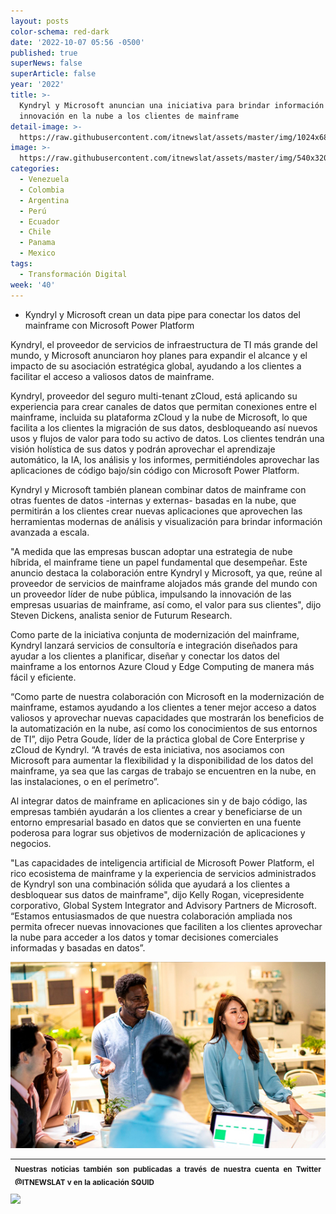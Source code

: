 ```yaml
---
layout: posts
color-schema: red-dark
date: '2022-10-07 05:56 -0500'
published: true
superNews: false
superArticle: false
year: '2022'
title: >-
  Kyndryl y Microsoft anuncian una iniciativa para brindar información e
  innovación en la nube a los clientes de mainframe
detail-image: >-
  https://raw.githubusercontent.com/itnewslat/assets/master/img/1024x680/Kyndryl-y-Microsoft-g.jpg
image: >-
  https://raw.githubusercontent.com/itnewslat/assets/master/img/540x320/Kyndryl-y-Microsoft-p.jpg
categories:
  - Venezuela
  - Colombia
  - Argentina
  - Perú
  - Ecuador
  - Chile
  - Panama
  - Mexico
tags:
  - Transformación Digital
week: '40'
---
```

- Kyndryl y Microsoft crean un data pipe para conectar los datos del mainframe con Microsoft Power Platform

 Kyndryl, el proveedor de servicios de infraestructura de TI más grande del mundo, y Microsoft anunciaron hoy planes para expandir el alcance y el impacto de su asociación estratégica global, ayudando a los clientes a facilitar el acceso a valiosos datos de mainframe.

Kyndryl, proveedor del seguro multi-tenant zCloud, está aplicando su experiencia para crear canales de datos que permitan conexiones entre el mainframe, incluida su plataforma zCloud y la nube de Microsoft, lo que facilita a los clientes la migración de sus datos, desbloqueando así nuevos usos y flujos de valor para todo su activo de datos. Los clientes tendrán una visión holística de sus datos y podrán aprovechar el aprendizaje automático, la IA, los análisis y los informes, permitiéndoles aprovechar las aplicaciones de código bajo/sin código con Microsoft Power Platform. 

Kyndryl y Microsoft también planean combinar datos de mainframe con otras fuentes de datos -internas y externas- basadas en la nube, que permitirán a los clientes crear nuevas aplicaciones que aprovechen las herramientas modernas de análisis y visualización para brindar información avanzada a escala.

"A medida que las empresas buscan adoptar una estrategia de nube híbrida, el mainframe tiene un papel fundamental que desempeñar. Este anuncio destaca la colaboración entre Kyndryl y Microsoft, ya que, reúne al proveedor de servicios de mainframe alojados más grande del mundo con un proveedor líder de nube pública, impulsando la innovación de las empresas usuarias de mainframe, así como, el valor para sus clientes", dijo Steven Dickens, analista senior de Futurum Research.

Como parte de la iniciativa conjunta de modernización del mainframe, Kyndryl lanzará servicios de consultoría e integración diseñados para ayudar a los clientes a planificar, diseñar y conectar los datos del mainframe a los entornos Azure Cloud y Edge Computing de manera más fácil y eficiente.

“Como parte de nuestra colaboración con Microsoft en la modernización de mainframe, estamos ayudando a los clientes a tener mejor acceso a datos valiosos y aprovechar nuevas capacidades que mostrarán los beneficios de la automatización en la nube, así como los conocimientos de sus entornos de TI”, dijo Petra Goude, líder de la práctica global de Core Enterprise y zCloud de Kyndryl. “A través de esta iniciativa, nos asociamos con Microsoft para aumentar la flexibilidad y la disponibilidad de los datos del mainframe, ya sea que las cargas de trabajo se encuentren en la nube, en las instalaciones, o en el perímetro”.

Al integrar datos de mainframe en aplicaciones sin y de bajo código, las empresas también ayudarán a los clientes a crear y beneficiarse de un entorno empresarial basado en datos que se convierten en una fuente poderosa para lograr sus objetivos de modernización de aplicaciones y negocios.

"Las capacidades de inteligencia artificial de Microsoft Power Platform, el rico ecosistema de mainframe y la experiencia de servicios administrados de Kyndryl son una combinación sólida que ayudará a los clientes a desbloquear sus datos de mainframe", dijo Kelly Rogan, vicepresidente corporativo, Global System Integrator and Advisory Partners de Microsoft. “Estamos entusiasmados de que nuestra colaboración ampliada nos permita ofrecer nuevas innovaciones que faciliten a los clientes aprovechar la nube para acceder a los datos y tomar decisiones comerciales informadas y basadas en datos”.

![](https://raw.githubusercontent.com/itnewslat/assets/master/img/540x320/Kyndryl-y-Microsoft-p.jpg)

<table style="height: 42px;" width="569">
<tbody>
<tr>
<td style="text-align: justify;"><sub><strong>Nuestras noticias también son publicadas a través de nuestra cuenta en Twitter <a href="https://twitter.com/itnewslat?lang=es">@ITNEWSLAT</a> y en la aplicación <a href="https://squidapp.co/en/">SQUID</a></strong></sub></td>
</tr>
</tbody>
</table>

<img src="https://tracker.metricool.com/c3po.jpg?hash=56f88a41e39ab42c063cc51676587a04"/>



